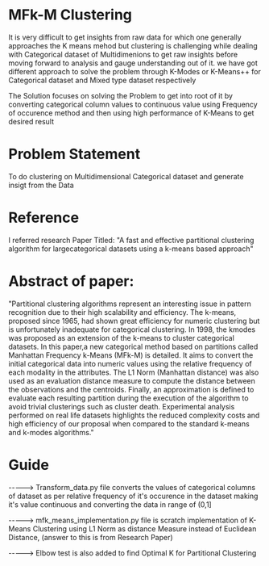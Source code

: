# MFk-M Clustering

It is very difficult to get insights from raw data for which one generally approaches the K means mehod but clustering is challenging while dealing with Categorical dataset of Multidimenions to get raw insights before moving forward to analysis and gauge understanding out of it.
we have got different approach to solve the problem through K-Modes or K-Means++ for Categorical dataset and Mixed type dataset respectively

The Solution focuses on solving the Problem to get into root of it by converting categorical column values to continuous value using Frequency of occurence method and then using high performance of K-Means to get desired result

# Problem Statement 
To do clustering on Multidimensional Categorical dataset and generate insigt from the Data


# Reference
I referred research Paper Titled: 
"A fast and effective partitional clustering algorithm for largecategorical datasets using a k-means based approach"

# Abstract of paper:
"Partitional clustering algorithms represent an interesting issue in pattern recognition due to their high scalability and efficiency. The k-means, proposed since 1965, had shown great efficiency for numeric clustering but is unfortunately inadequate for categorical clustering. In 1998, the kmodes was proposed as an extension of the k-means to cluster categorical datasets. In this paper,a new categorical method based on partitions called Manhattan Frequency k-Means (MFk-M) is detailed. It aims to convert the initial categorical data into numeric values using the relative frequency of each modality in the attributes. The L1 Norm (Manhattan distance) was also used as an evaluation distance measure to compute the distance between the observations and the centroids. Finally, an approximation is defined to evaluate each resulting partition during the execution of the algorithm to avoid trivial clusterings such as cluster death. Experimental analysis performed on real life datasets highlights the reduced complexity costs and high efficiency
of our proposal when compared to the standard k-means and k-modes algorithms."

# Guide
-----> Transform_data.py file converts the values of categorical columns of dataset as per relative frequency of it's occurence
        in the dataset making it's value continuous and converting the data in range of (0,1]
        
-----> mfk_means_implementation.py file is scratch implementation of K-Means Clustering using L1 Norm as distance Measure instead 
       of Euclidean Distance, (answer to this is from Research Paper)

-----> Elbow test is also added to find Optimal K for Partitional Clustering
